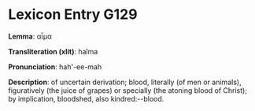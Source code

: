 # Lexicon Entry G129

**Lemma**: αἷμα

**Transliteration (xlit)**: haîma

**Pronunciation**: hah'-ee-mah

**Description**:
of uncertain derivation; blood, literally (of men or animals), figuratively (the juice of grapes) or specially (the atoning blood of Christ); by implication, bloodshed, also kindred:--blood.
